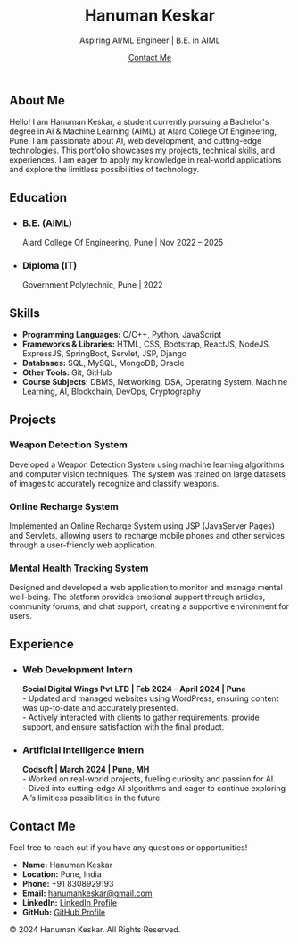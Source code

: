 <html lang="en">
<head>
  <meta charset="UTF-8">
  <meta name="viewport" content="width=device-width, initial-scale=1.0">
  <meta http-equiv="X-UA-Compatible" content="IE=edge">
  <title>Hanuman Keskar - 3D Portfolio</title>
  <link rel="stylesheet" href="style.css">
</head>
<body>

  <!-- Header Section -->
  <header>
    <div class="container header-container">
      <h1>Hanuman Keskar</h1>
      <p>Aspiring AI/ML Engineer | B.E. in AIML</p>
      <a href="#contact" class="btn">Contact Me</a>
    </div>
  </header>

  <!-- About Section -->
  <section id="about" class="animated-section">
    <div class="container">
      <h2>About Me</h2>
      <p>
        Hello! I am Hanuman Keskar, a student currently pursuing a Bachelor's degree in AI & Machine Learning (AIML) at Alard College Of Engineering, Pune.
        I am passionate about AI, web development, and cutting-edge technologies. This portfolio showcases my projects, technical skills, and experiences.
        I am eager to apply my knowledge in real-world applications and explore the limitless possibilities of technology.
      </p>
    </div>
  </section>

  <!-- Education Section -->
  <section id="education" class="animated-section">
    <div class="container">
      <h2>Education</h2>
      <ul>
        <li class="card-3d">
          <h3>B.E. (AIML)</h3>
          <p>Alard College Of Engineering, Pune | Nov 2022 – 2025</p>
        </li>
        <li class="card-3d">
          <h3>Diploma (IT)</h3>
          <p>Government Polytechnic, Pune  | 2022</p>
        </li>
      </ul>
    </div>
  </section>

  <!-- Skills Section -->
  <section id="skills" class="animated-section">
    <div class="container">
      <h2>Skills</h2>
      <ul class="skills-list">
        <li><strong>Programming Languages:</strong> C/C++, Python, JavaScript</li>
        <li><strong>Frameworks & Libraries:</strong> HTML, CSS, Bootstrap, ReactJS, NodeJS, ExpressJS, SpringBoot, Servlet, JSP, Django</li>
        <li><strong>Databases:</strong> SQL, MySQL, MongoDB, Oracle</li>
        <li><strong>Other Tools:</strong> Git, GitHub</li>
        <li><strong>Course Subjects:</strong> DBMS, Networking, DSA, Operating System, Machine Learning, AI, Blockchain, DevOps, Cryptography</li>
      </ul>
    </div>
  </section>

  <!-- Projects Section -->
  <section id="projects" class="animated-section">
    <div class="container">
      <h2>Projects</h2>
      <div class="projects-grid">
        <div class="project card-3d">
          <h3>Weapon Detection System</h3>
          <p>
            Developed a Weapon Detection System using machine learning algorithms and computer vision techniques. The system was trained on large datasets of images to accurately recognize and classify weapons.
          </p>
        </div>
        <div class="project card-3d">
          <h3>Online Recharge System</h3>
          <p>
            Implemented an Online Recharge System using JSP (JavaServer Pages) and Servlets, allowing users to recharge mobile phones and other services through a user-friendly web application.
          </p>
        </div>
        <div class="project card-3d">
          <h3>Mental Health Tracking System</h3>
          <p>
            Designed and developed a web application to monitor and manage mental well-being. The platform provides emotional support through articles, community forums, and chat support, creating a supportive environment for users.
          </p>
        </div>
      </div>
    </div>
  </section>

  <!-- Experience Section -->
  <section id="experience" class="animated-section">
    <div class="container">
      <h2>Experience</h2>
      <ul>
        <li class="card-3d">
          <h3>Web Development Intern</h3>
          <p>
            <strong>Social Digital Wings Pvt LTD | Feb 2024 – April 2024 | Pune</strong><br>
            - Updated and managed websites using WordPress, ensuring content was up-to-date and accurately presented.<br>
            - Actively interacted with clients to gather requirements, provide support, and ensure satisfaction with the final product.
          </p>
        </li>
        <li class="card-3d">
          <h3>Artificial Intelligence Intern</h3>
          <p>
            <strong>Codsoft | March 2024 | Pune, MH</strong><br>
            - Worked on real-world projects, fueling curiosity and passion for AI.<br>
            - Dived into cutting-edge AI algorithms and eager to continue exploring AI’s limitless possibilities in the future.
          </p>
        </li>
      </ul>
    </div>
  </section>

  <!-- Contact Section -->
  <section id="contact">
    <div class="contact-card">
      <h2>Contact Me</h2>
      <p>Feel free to reach out if you have any questions or opportunities!</p>
      <ul>
        <li><strong>Name:</strong> Hanuman Keskar</li>
        <li><strong>Location:</strong> Pune, India</li>
        <li><strong>Phone:</strong> +91 8308929193</li>
        <li><strong>Email:</strong> <a href="mailto:hanumankeskar@gmail.com">hanumankeskar@gmail.com</a></li>
        <li><strong>LinkedIn:</strong> <a href="https://www.linkedin.com/in/hanuman-keskar-253ba4248/" target="_blank">LinkedIn Profile</a></li>
        <li><strong>GitHub:</strong> <a href="https://github.com/Hk9193" target="_blank">GitHub Profile</a></li>
      </ul>
    </div>
  </section>  

  <!-- Footer -->
  <footer>
    <div class="container">
      <p>&copy; 2024 Hanuman Keskar. All Rights Reserved.</p>
    </div>
  </footer>

</body>
</html>
